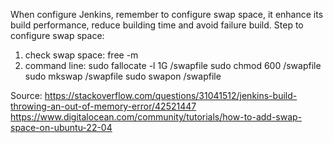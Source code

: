 When configure Jenkins, remember to configure swap space, it enhance its build performance, reduce building time and avoid failure build.
Step to configure swap space:

1. check swap space: free -m
2. command line:
   sudo fallocate -l 1G /swapfile
   sudo chmod 600 /swapfile
   sudo mkswap /swapfile
   sudo swapon /swapfile
  

Source: https://stackoverflow.com/questions/31041512/jenkins-build-throwing-an-out-of-memory-error/42521447
https://www.digitalocean.com/community/tutorials/how-to-add-swap-space-on-ubuntu-22-04
